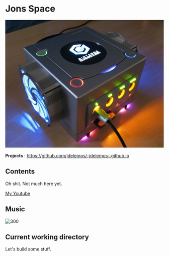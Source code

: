 # **Jons Space**

<img src="me.jpg.png" alt="Nintendo">

**Projects** : https://github.com/jdelemos/-jdelemos-.github.io
## Contents

Oh shit. Not much here yet. 

<a href="https://www.youtube.com/channel/UCiHuMOTRPCCVe6s1jKoTYDA">My Youtube</a>

## Music 

![300](https://www.youtube.com/watch?v=vI8cDhfSiNE&ab_channel=EmilioIrigoyen)


## Current working directory

Let's build some stuff. 
